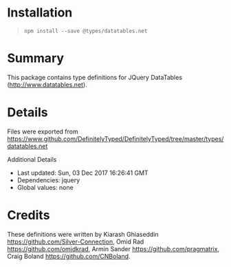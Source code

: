# Installation
> `npm install --save @types/datatables.net`

# Summary
This package contains type definitions for JQuery DataTables (http://www.datatables.net).

# Details
Files were exported from https://www.github.com/DefinitelyTyped/DefinitelyTyped/tree/master/types/datatables.net

Additional Details
 * Last updated: Sun, 03 Dec 2017 16:26:41 GMT
 * Dependencies: jquery
 * Global values: none

# Credits
These definitions were written by Kiarash Ghiaseddin <https://github.com/Silver-Connection>, Omid Rad <https://github.com/omidkrad>, Armin Sander <https://github.com/pragmatrix>, Craig Boland <https://github.com/CNBoland>.
